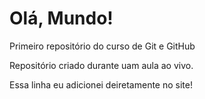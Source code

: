 # Olá, Mundo!
 Primeiro repositório do curso de Git e GitHub

 Repositório criado durante uam aula ao vivo.

Essa linha eu adicionei deiretamente no site!
